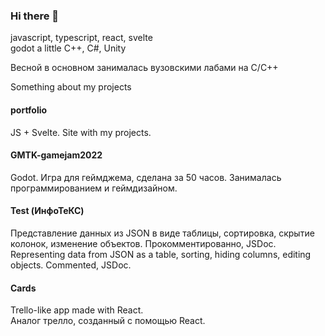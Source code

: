 ### Hi there 👋

javascript, typescript, react, svelte  
godot
a little C++, C#, Unity
  
Весной в основном занималась вузовскими лабами на С/С++

Something about my projects

#### portfolio
JS + Svelte. Site with my projects.

#### GMTK-gamejam2022
Godot. Игра для геймджема, сделана за 50 часов. Занималась программированием и геймдизайном. 

#### Test (ИнфоТеКС)
Представление данных из JSON в виде таблицы, сортировка, скрытие колонок, изменение объектов. Прокомментированно, JSDoc.  
Representing data from JSON as a table, sorting, hiding columns, editing objects. Commented, JSDoc.

#### Cards
Trello-like app made with React.  
Аналог трелло, созданный с помощью React.

<!--
**sialiss/sialiss** is a ✨ _special_ ✨ repository because its `README.md` (this file) appears on your GitHub profile.

Here are some ideas to get you started:

- 🔭 I’m currently working on ...
- 🌱 I’m currently learning ...
- 👯 I’m looking to collaborate on ...
- 🤔 I’m looking for help with ...
- 💬 Ask me about ...
- 📫 How to reach me: ...
- 😄 Pronouns: ...
- ⚡ Fun fact: ...
-->
